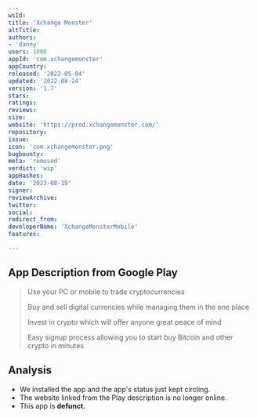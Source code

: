 ```yaml
---
wsId: 
title: 'Xchange Monster'
altTitle: 
authors:
- 'danny'
users: 1000
appId: 'com.xchangemonster'
appCountry: 
released: '2022-05-04'
updated: '2022-08-24'
version: '1.7'
stars: 
ratings: 
reviews: 
size: 
website: 'https://prod.xchangemonster.com/'
repository: 
issue: 
icon: 'com.xchangemonster.png'
bugbounty: 
meta: 'removed'
verdict: 'wip'
appHashes: 
date: '2023-08-19'
signer: 
reviewArchive: 
twitter: 
social: 
redirect_from: 
developerName: 'XchangeMonsterMobile'
features: 

---
```


## App Description from Google Play

> Use your PC or mobile to trade cryptocurrencies
>
> Buy and sell digital currencies while managing them in the one place
>
> Invest in crypto which will offer anyone great peace of mind
>
> Easy signup process allowing you to start buy Bitcoin and other crypto in minutes

## Analysis

- We installed the app and the app's status just kept circling.
- The website linked from the Play description is no longer online. 
- This app is **defunct.**

